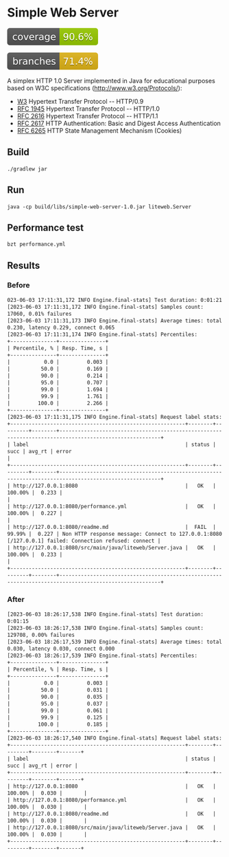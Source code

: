 # Simple Web Server
![Coverage](.github/badges/jacoco.svg)

![Branches](.github/badges/branches.svg)

A simplex HTTP 1.0 Server implemented in Java for educational
purposes based on W3C specifications (http://www.w3.org/Protocols/):

* [W3](https://www.w3.org/Protocols/HTTP/AsImplemented.html) Hypertext Transfer Protocol -- HTTP/0.9
* [RFC 1945](http://www.ietf.org/rfc/rfc1945.txt) Hypertext Transfer Protocol -- HTTP/1.0
* [RFC 2616](http://www.ietf.org/rfc/rfc2616.txt) Hypertext Transfer Protocol -- HTTP/1.1
* [RFC 2617](http://www.ietf.org/rfc/rfc2617.txt) HTTP Authentication: Basic and Digest Access Authentication
* [RFC 6265](http://tools.ietf.org/html/rfc6265) HTTP State Management Mechanism (Cookies)

## Build
```
./gradlew jar 
```

## Run
```
java -cp build/libs/simple-web-server-1.0.jar liteweb.Server
```

## Performance test
```
bzt performance.yml
```

## Results

### Before
```
023-06-03 17:11:31,172 INFO Engine.final-stats] Test duration: 0:01:21
[2023-06-03 17:11:31,172 INFO Engine.final-stats] Samples count: 17060, 0.01% failures
[2023-06-03 17:11:31,173 INFO Engine.final-stats] Average times: total 0.230, latency 0.229, connect 0.065
[2023-06-03 17:11:31,174 INFO Engine.final-stats] Percentiles:
+---------------+---------------+
| Percentile, % | Resp. Time, s |
+---------------+---------------+
|           0.0 |         0.003 |
|          50.0 |         0.169 |
|          90.0 |         0.214 |
|          95.0 |         0.707 |
|          99.0 |         1.694 |
|          99.9 |         1.761 |
|         100.0 |         2.266 |
+---------------+---------------+
[2023-06-03 17:11:31,175 INFO Engine.final-stats] Request label stats:
+---------------------------------------------------------+--------+---------+--------+-------------------------------------------------------------------------------------------------------+
| label                                                   | status |    succ | avg_rt | error                                                                                                 |
+---------------------------------------------------------+--------+---------+--------+-------------------------------------------------------------------------------------------------------+
| http://127.0.0.1:8080                                   |   OK   | 100.00% |  0.233 |                                                                                                       |
| http://127.0.0.1:8080/performance.yml                   |   OK   | 100.00% |  0.227 |                                                                                                       |
| http://127.0.0.1:8080/readme.md                         |  FAIL  |  99.99% |  0.227 | Non HTTP response message: Connect to 127.0.0.1:8080 [/127.0.0.1] failed: Connection refused: connect |
| http://127.0.0.1:8080/src/main/java/liteweb/Server.java |   OK   | 100.00% |  0.233 |                                                                                                       |
+---------------------------------------------------------+--------+---------+--------+-------------------------------------------------------------------------------------------------------+
```

### After
```
[2023-06-03 18:26:17,538 INFO Engine.final-stats] Test duration: 0:01:15
[2023-06-03 18:26:17,538 INFO Engine.final-stats] Samples count: 129708, 0.00% failures
[2023-06-03 18:26:17,539 INFO Engine.final-stats] Average times: total 0.030, latency 0.030, connect 0.000
[2023-06-03 18:26:17,539 INFO Engine.final-stats] Percentiles:
+---------------+---------------+
| Percentile, % | Resp. Time, s |
+---------------+---------------+
|           0.0 |         0.003 |
|          50.0 |         0.031 |
|          90.0 |         0.035 |
|          95.0 |         0.037 |
|          99.0 |         0.061 |
|          99.9 |         0.125 |
|         100.0 |         0.185 |
+---------------+---------------+
[2023-06-03 18:26:17,540 INFO Engine.final-stats] Request label stats:
+---------------------------------------------------------+--------+---------+--------+-------+
| label                                                   | status |    succ | avg_rt | error |
+---------------------------------------------------------+--------+---------+--------+-------+
| http://127.0.0.1:8080                                   |   OK   | 100.00% |  0.030 |       |
| http://127.0.0.1:8080/performance.yml                   |   OK   | 100.00% |  0.030 |       |
| http://127.0.0.1:8080/readme.md                         |   OK   | 100.00% |  0.030 |       |
| http://127.0.0.1:8080/src/main/java/liteweb/Server.java |   OK   | 100.00% |  0.030 |       |
+---------------------------------------------------------+--------+---------+--------+-------+
```
